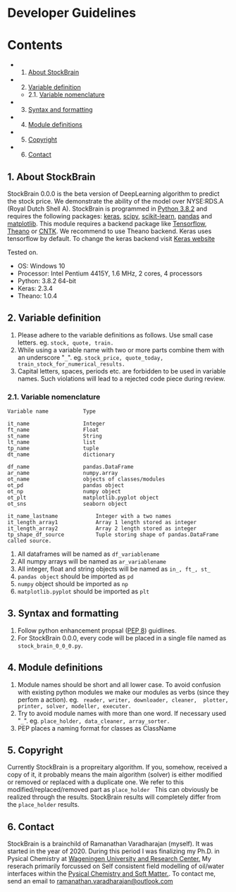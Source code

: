 # Developer Guidelines

# Contents
<!-- vscode-markdown-toc -->
* 1. [About StockBrain](#AboutStockBrain)
* 2. [Variable definition](#Variabledefinition)
	* 2.1. [Variable nomenclature](#Variablenomenclature)
* 3. [Syntax and formatting](#Syntaxandformatting)
* 4. [Module definitions](#Moduledefinitions)
* 5. [Copyright](#Copyright)
* 6. [Contact](#Contact)

<!-- vscode-markdown-toc-config
	numbering=true
	autoSave=true
	/vscode-markdown-toc-config -->
<!-- /vscode-markdown-toc -->

##  1. <a name='AboutStockBrain'></a>About StockBrain
StockBrain 0.0.0 is the beta version of DeepLearning algorithm to predict the stock price. We demonstrate the ability of the model over NYSE:RDS.A (Royal Dutch Shell A). StockBrain is programmed in [Python 3.8.2](https://www.python.org) and requires the following packages: [keras](https://keras.io/), [scipy](https://www.scipy.org/), [scikit-learn](https://scikit-learn.org/stable/), [pandas](http://pandas.pydata.org/) and [matplotlib](https://matplotlib.org/). This module requires a backend package like [Tensorflow](https://www.tensorflow.org/), [Theano](http://deeplearning.net/software/theano/) or [CNTK](https://docs.microsoft.com/en-us/cognitive-toolkit/). We recommend to use Theano backend. Keras uses tensorflow by default. To change the keras backend visit [Keras website](https://www.keras.org)

Tested on.  
* OS: Windows 10  
* Processor: Intel Pentium 4415Y, 1.6 MHz, 2 cores, 4 processors  
* Python: 3.8.2 64-bit  
* Keras: 2.3.4  
* Theano: 1.0.4  

##  2. <a name='Variabledefinition'></a>Variable definition

1. Please adhere to the variable definitions as follows. Use small case letters. eg. ```stock, quote, train.``` 
2. While using a variable name with two or more parts combine them with an underscore "```_```". eg. ``` stock_price, quote_today, train_stock_for_numerical_results. ```
3. Capital letters, spaces, periods etc. are forbidden to be used in variable names. Such violations will lead to a rejected code piece during review.

###  2.1. <a name='Variablenomenclature'></a>Variable nomenclature

```
Variable name			Type

it_name					Integer 
ft_name					Float
st_name					String
lt_name					list
tp_name					tuple
dt_name					dictionary

df_name					pandas.DataFrame
ar_name					numpy.array
ot_name					objects of classes/modules
ot_pd					pandas object
ot_np					numpy object
ot_plt					matplotlib.pyplot object 
ot_sns					seaborn object 

it_name_lastname			Integer with a two names
it_length_array1			Array 1 length stored as integer
it_length_array2			Array 2 length stored as integer
tp_shape_df_source			Tuple storing shape of pandas.DataFrame called source.

```
1. All dataframes will be named as ```df_variablename```
2. All numpy arrays will be named as ```ar_variablename```
3. All integer, float and string objects will be named as ```in_, ft_, st_```
4. ```pandas object``` should be imported as ```pd``` 
5. ```numpy``` object should be imported as ```np ```
6. ```matplotlib.pyplot``` should be imported as ```plt``` 

##  3. <a name='Syntaxandformatting'></a>Syntax and formatting

1. Follow python enhancement propsal ([PEP 8](https://www.python.org/dev/peps/pep-0008/)) guidlines.
2. For StockBrain 0.0.0, every code will be placed in a single file named as ``` stock_brain_0_0_0.py ```. 

##  4. <a name='Moduledefinitions'></a>Module definitions

1. Module names should be short and all lower case. To avoid confusion with existing python modules we make our modules as verbs (since they perfom a action). eg. ``` reader, writer, downloader, cleaner,  plotter, printer, solver, modeller, executer.```
3. Try to avoid module names with more than one word. If necessary used "```_```". eg. ```place_holder, data_cleaner, array_sorter.```
2. PEP places a naming format for classes as ClassName

##  5. <a name='Copyright'></a>Copyright

Currently StockBrain is a propreitary algorithm. If you, somehow, received a copy of it, it probably means the main algorithm (solver) is either modified or removed or replaced with a duplicate one. We refer to this modified/replaced/removed part as ```place_holder ``` This can obviously be realized through the results. StockBrain results will completely differ from the ```place_holder``` results.

##  6. <a name='Contact'></a>Contact 
StockBrain is a brainchild of Ramanathan Varadharajan (myself). It was started in the year of 2020. During this period I was finalizing my Ph.D. in Pysical Chemistry at [Wageningen University and Research Center.](https://www.wur.nl) My reserach primarily forcussed on Self consistent field modelling of oil/water interfaces within the [Pysical Chemistry and Soft Matter.](https://www.wur.nl/en/Research-Results/Chair-groups/Agrotechnology-and-Food-Sciences/Physical-Chemistry-and-Soft-Matter/Research.htm). To contact me, send an email to ramanathan.varadharajan@outlook.com 
